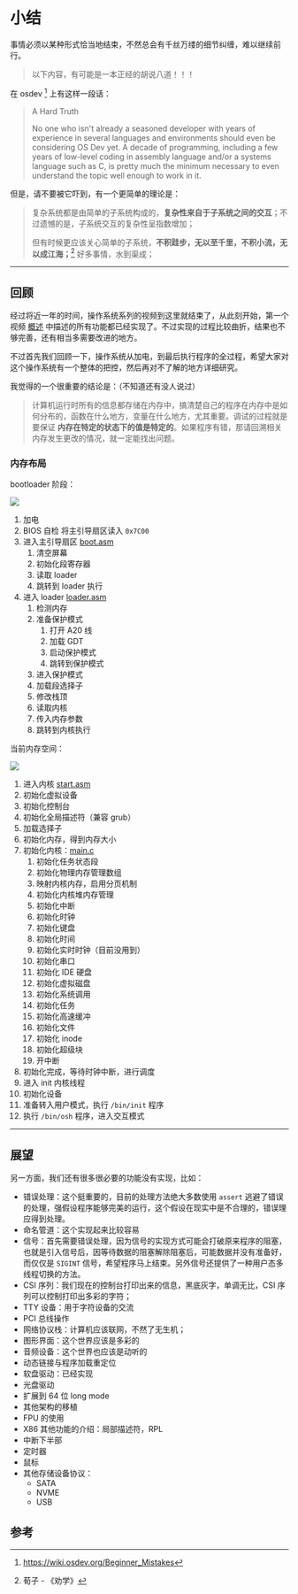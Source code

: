 # 小结

事情必须以某种形式恰当地结束，不然总会有千丝万缕的细节纠缠，难以继续前行。

> 以下内容，有可能是一本正经的胡说八道！！！

在 osdev [^mistake] 上有这样一段话：

> A Hard Truth
> 
> No one who isn't already a seasoned developer with years of experience in several languages and environments should even be considering OS Dev yet. A decade of programming, including a few years of low-level coding in assembly language and/or a systems language such as C, is pretty much the minimum necessary to even understand the topic well enough to work in it.

但是，请不要被它吓到，有一个更简单的理论是：

> 复杂系统都是由简单的子系统构成的，**复杂性来自于子系统之间的交互**；不过遗憾的是，子系统交互的复杂性呈指数增加；
> 
> 但有时候更应该关心简单的子系统，**不积跬步，无以至千里，不积小流，无以成江海；**[^poem] 好多事情，水到渠成；

---

## 回顾

经过将近一年的时间，操作系统系列的视频到这里就结束了，从此刻开始，第一个视频 [概述](../01%20系统引导/001%20概述.md) 中描述的所有功能都已经实现了。不过实现的过程比较曲折，结果也不够完善，还有相当多需要改进的地方。

不过首先我们回顾一下，操作系统从加电，到最后执行程序的全过程，希望大家对这个操作系统有一个整体的把控，然后再对不了解的地方详细研究。

我觉得的一个很重要的结论是：（不知道还有没人说过）

> 计算机运行时所有的信息都存储在内存中，搞清楚自己的程序在内存中是如何分布的，函数在什么地方，变量在什么地方，尤其重要。调试的过程就是要保证 **内存在特定的状态下的值是特定的**。如果程序有错，那请回溯相关内存发生更改的情况，就一定能找出问题。

### 内存布局

bootloader 阶段：

![](./images/memory_map_boot.drawio.svg)

1. 加电
2. BIOS 自检 将主引导扇区读入 `0x7C00`
3. 进入主引导扇区 [boot.asm](../../src/boot/boot.asm)
   1. 清空屏幕
   2. 初始化段寄存器
   3. 读取 loader
   4. 跳转到 loader 执行
4. 进入 loader [loader.asm](../../src/boot/loader.asm)
   1. 检测内存
   2. 准备保护模式
      1. 打开 A20 线
      2. 加载 GDT
      3. 启动保护模式
      4. 跳转到保护模式
   3. 进入保护模式
   4. 加载段选择子
   5. 修改栈顶
   6. 读取内核
   7. 传入内存参数
   8. 跳转到内核执行

当前内存空间：

![](./images/memory_map2.drawio.svg)

1. 进入内核 [start.asm](../src/kernel/../../../src/kernel/start.asm)
2. 初始化虚拟设备
3. 初始化控制台
4. 初始化全局描述符（兼容 grub）
5. 加载选择子
6. 初始化内存，得到内存大小
7. 初始化内核：[main.c](../src/kernel/../../../src/kernel/main.c)
   1. 初始化任务状态段
   2. 初始化物理内存管理数组
   3. 映射内核内存，启用分页机制
   4. 初始化内核堆内存管理
   5. 初始化中断
   6. 初始化时钟
   7. 初始化键盘
   8. 初始化时间
   9. 初始化实时时钟（目前没用到）
   10. 初始化串口
   11. 初始化 IDE 硬盘
   12. 初始化虚拟磁盘
   13. 初始化系统调用
   14. 初始化任务
   15. 初始化高速缓冲
   16. 初始化文件
   17. 初始化 inode
   18. 初始化超级块
   19. 开中断
8.  初始化完成，等待时钟中断，进行调度
9.  进入 init 内核线程
10. 初始化设备
11. 准备转入用户模式，执行 `/bin/init` 程序
12. 执行 `/bin/osh` 程序，进入交互模式

----

## 展望

另一方面，我们还有很多很必要的功能没有实现，比如：

- 错误处理：这个挺重要的，目前的处理方法绝大多数使用 `assert` 逃避了错误的处理，强假设程序能够完美的运行，这个假设在现实中是不合理的，错误理应得到处理。
- 命名管道：这个实现起来比较容易
- 信号：首先需要错误处理，因为信号的实现方式可能会打破原来程序的阻塞，也就是引入信号后，因等待数据的阻塞解除阻塞后，可能数据并没有准备好，而仅仅是 `SIGINT` 信号，希望程序马上结束。另外信号还提供了一种用户态多线程切换的方法。
- CSI 序列：我们现在的控制台打印出来的信息，黑底灰字，单调无比，CSI 序列可以控制打印出多彩的字符；
- TTY 设备：用于字符设备的交流
- PCI 总线操作
- 网络协议栈：计算机应该联网，不然了无生机；
- 图形界面：这个世界应该是多彩的
- 音频设备：这个世界也应该是动听的
- 动态链接与程序加载重定位
- 软盘驱动：已经实现
- 光盘驱动
- 扩展到 64 位 long mode
- 其他架构的移植
- FPU 的使用
- X86 其他功能的介绍：局部描述符，RPL
- 中断下半部
- 定时器
- 鼠标
- 其他存储设备协议：
   - SATA
   - NVME
   - USB

## 参考

[^mistake]: <https://wiki.osdev.org/Beginner_Mistakes>
[^poem]: 荀子 - 《劝学》
